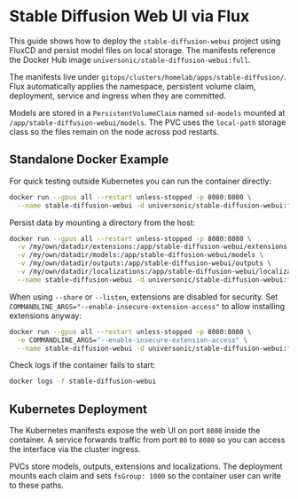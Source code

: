 # Stable Diffusion Web UI via Flux

This guide shows how to deploy the `stable-diffusion-webui` project using FluxCD and persist model files on local storage. The manifests reference the Docker Hub image `universonic/stable-diffusion-webui:full`.

The manifests live under `gitops/clusters/homelab/apps/stable-diffusion/`. Flux automatically applies the namespace, persistent volume claim, deployment, service and ingress when they are committed.

Models are stored in a `PersistentVolumeClaim` named `sd-models` mounted at `/app/stable-diffusion-webui/models`. The PVC uses the `local-path` storage class so the files remain on the node across pod restarts.

## Standalone Docker Example

For quick testing outside Kubernetes you can run the container directly:

```bash
docker run --gpus all --restart unless-stopped -p 8080:8080 \
  --name stable-diffusion-webui -d universonic/stable-diffusion-webui:full
```

Persist data by mounting a directory from the host:

```bash
docker run --gpus all --restart unless-stopped -p 8080:8080 \
  -v /my/own/datadir/extensions:/app/stable-diffusion-webui/extensions \
  -v /my/own/datadir/models:/app/stable-diffusion-webui/models \
  -v /my/own/datadir/outputs:/app/stable-diffusion-webui/outputs \
  -v /my/own/datadir/localizations:/app/stable-diffusion-webui/localizations \
  --name stable-diffusion-webui -d universonic/stable-diffusion-webui:full
```

When using `--share` or `--listen`, extensions are disabled for security.
Set `COMMANDLINE_ARGS="--enable-insecure-extension-access"` to allow installing extensions anyway:

```bash
docker run --gpus all --restart unless-stopped -p 8080:8080 \
  -e COMMANDLINE_ARGS="--enable-insecure-extension-access" \
  --name stable-diffusion-webui -d universonic/stable-diffusion-webui:full
```

Check logs if the container fails to start:

```bash
docker logs -f stable-diffusion-webui
```

## Kubernetes Deployment

The Kubernetes manifests expose the web UI on port `8080` inside the
container. A service forwards traffic from port `80` to `8080` so you can
access the interface via the cluster ingress.

PVCs store models, outputs, extensions and localizations. The deployment mounts
each claim and sets `fsGroup: 1000` so the container user can write to these
paths.
